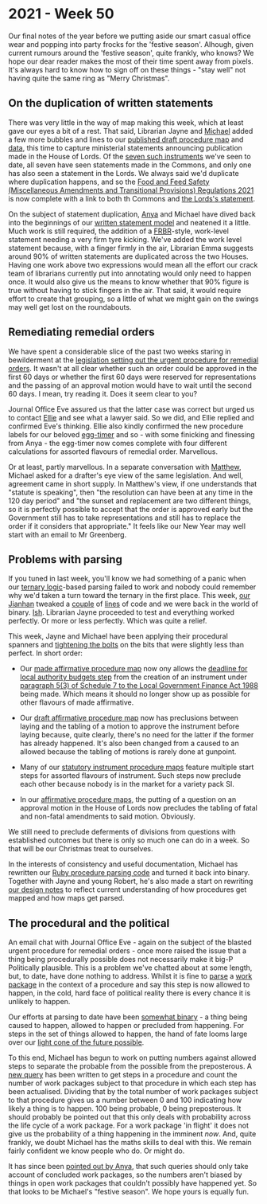 # 2021 - Week 50

Our final notes of the year before we putting aside our smart casual office wear and popping into party frocks for the 'festive season'. Alhough, given current rumours around the 'festive season', quite frankly, who knows? We hope our dear reader makes the most of their time spent away from pixels. It's always hard to know how to sign off on these things - "stay well" not having quite the same ring as "Merry Christmas".

## On the duplication of written statements

There was very little in the way of map making this week, which at least gave our eyes a bit of a rest. That said, Librarian Jayne and [Michael](https://twitter.com/fantasticlife) added a few more bubbles and lines to our [published draft procedure map](https://ukparliament.github.io/ontologies/procedure/maps/legislation/secondary/published-drafts-under-euwa/published-drafts-under-euwa.pdf) and [data](https://ukparliament.github.io/ontologies/procedure/maps/legislation/secondary/published-drafts-under-euwa/published-drafts-under-euwa.svg), this time to capture ministerial statements announcing publication made in the House of Lords. Of the [seven such instruments](https://statutoryinstruments.parliament.uk/?SearchTerm=&House=&LayingBodyId=&Procedure=jaKY87jt&ParliamentaryProcess=&RecommendedForProcedureChange=&ConcernsRaisedByCommittee=&MotionToStop=&DebateScheduled=&ShowAdvanced=true) we've seen to date, all seven have seen statements made in the Commons, and only one has also seen a statement in the Lords. We always said we'd duplicate where duplication happens, and so the [Food and Feed Safety (Miscellaneous Amendments and Transitional Provisions) Regulations 2021](https://statutoryinstruments.parliament.uk/instrument/N0Q1zRqd/timeline/4SqRki0s/) is now complete with a link to both th Commons and [the Lords's statement](https://lordsbusiness.parliament.uk/ItemOfBusiness?itemOfBusinessId=106083&sectionId=54&businessPaperDate=2021-12-16).

On the subject of statement duplication, [Anya](https://twitter.com/bitten_) and Michael have dived back into the beginnings of our [written statement model](https://github.com/ukparliament/ontologies/blob/master/written-statement/written-statment.svg) and neatened it a little. Much work is still required, the addition of a [FRBR](https://en.wikipedia.org/wiki/Functional_Requirements_for_Bibliographic_Records)-style, work-level statement needing a very firm tyre kicking. We've added the work level statement because, with a finger firmly in the air, Librarian Emma suggests around 90% of written statements are duplicated across the two Houses. Having one work above two expressions would mean all the effort our crack team of librarians currently put into annotating would only need to happen once. It would also give us the means to know whether that 90% figure is true without having to stick fingers in the air. That said, it would require effort to create that grouping, so a little of what we might gain on the swings may well get lost on the roundabouts.

## Remediating remedial orders

We have spent a considerable slice of the past two weeks staring in bewilderment at the [legislation setting out the urgent procedure for remedial orders](https://www.legislation.gov.uk/ukpga/1998/42/schedule/2#schedule-2-paragraph-4). It wasn't at all clear whether such an order could be approved in the first 60 days or whether the first 60 days were reserved for representations and the passing of an approval motion would have to wait until the second 60 days. I mean, try reading it. Does it seem clear to you?

Journal Office Eve assured us that the latter case was correct but urged us to contact [Ellie](https://twitter.com/ellie_hourigan) and see what a lawyer said. So we did, and Ellie replied and confirmed Eve's thinking. Ellie also kindly confirmed the new procedure labels for our beloved [egg-timer](https://parliament-calendar.herokuapp.com/) and so - with some finicking and finessing from Anya - the egg-timer now comes complete with four different calculations for assorted flavours of remedial order. Marvellous.

Or at least, partly marvellous. In a separate conversation with [Matthew](https://twitter.com/mattwadd), Michael asked for a drafter's eye view of the same legislation. And well, agreement came in short supply. In Matthew's view, if one understands that "statute is speaking", then "the resolution can have been at any time in the 120 day period" and "the sunset and replacement are two different things, so it is perfectly possible to accept that the order is approved early but the Government still has to take representations and still has to replace the order if it considers that appropriate." It feels like our New Year may well start with an email to Mr Greenberg.

## Problems with parsing

If you tuned in last week, you'll know we had something of a panic when our [ternary logic](https://en.wikipedia.org/wiki/Three-valued_logic)-based parsing failed to work and nobody could remember why we'd taken a turn toward the ternary in the first place. This week, [our Jianhan](https://twitter.com/jianhanzhu) tweaked a [couple](https://github.com/ukparliament/Procedures/blob/master/Procedure.Web/Controllers/WorkPackagesController.cs#L133) of [lines](https://github.com/ukparliament/Procedures/blob/master/Procedure.Web/Controllers/WorkPackagesController.cs#L137) of code and we were back in the world of binary. [Ish](https://ukparliament.github.io/ontologies/procedure/maps/meta/design-notes/#route-currentness-and-untraversability). Librarian Jayne proceeded to test and everything worked perfectly. Or more or less perfectly. Which was quite a relief.

This week, Jayne and Michael have been applying their procedural spanners and [tightening the bolts](https://trello.com/c/lRnPUifF/223-tighten-logic-to-help-parsing) on the bits that were slightly less than perfect. In short order:

* Our [made affirmative procedure map](https://ukparliament.github.io/ontologies/procedure/maps/legislation/secondary/statutory-instruments/affirmative-procedures/made/made-affirmative.pdf) now ony allows the [deadline for local authority budgets step](https://api.parliament.uk/query/resource?uri=https%3A%2F%2Fid.parliament.uk%2Fzsfp4gVP) from the creation of an instrument under [paragraph 5(3) of Schedule 7 to the Local Government Finance Act 1988](https://www.legislation.gov.uk/ukpga/1988/41/schedule/7/paragraph/5#schedule-7-paragraph-5-3) being made. Which means it should no longer show up as possible for other flavours of made affirmative.

* Our [draft affirmative procedure map](https://ukparliament.github.io/ontologies/procedure/maps/legislation/secondary/statutory-instruments/affirmative-procedures/draft/draft-affirmative.pdf) now has preclusions between laying and the tabling of a motion to approve the instrument before laying because, quite clearly, there's no need for the latter if the former has already happened. It's also been changed from a caused to an allowed because the tabling of motions is rarely done at gunpoint.

* Many of our [statutory instrument procedure maps](https://ukparliament.github.io/ontologies/procedure/maps/legislation/secondary/#statutory-instrument-procedures) feature multiple start steps for assorted flavours of instrument. Such steps now preclude each other because nobody is in the market for a variety pack SI.

* In our [affirmative procedure maps](https://ukparliament.github.io/ontologies/procedure/maps/legislation/secondary/#affirmative-procedures), the putting of a question on an approval motion in the House of Lords now precludes the tabling of fatal and non-fatal amendments to said motion. Obviously.

We still need to preclude deferments of divisions from questions with established outcomes but there is only so much one can do in a week. So that will be our Christmas treat to ourselves.

In the interests of consistency and useful documentation, Michael has rewritten our [Ruby procedure parsing code](https://github.com/ukparliament/procedure-parsing/tree/master/lib/parsing) and turned it back into binary. Together with Jayne and young Robert, he's also made a start on rewriting [our design notes](https://ukparliament.github.io/ontologies/procedure/maps/meta/design-notes/) to reflect current understanding of how procedures get mapped and how maps get parsed.

## The procedural and the political

An email chat with Journal Office Eve - again on the subject of the blasted urgent procedure for remedial orders - once more raised the issue that a thing being procedurally possible does not necessarily make it big-P Politically plausible. This is a problem we've chatted about at some length, but, to date, have done nothing to address. Whilst it is fine to [parse](https://ukparliament.github.io/ontologies/procedure/maps/meta/design-notes/#parsing-work-packages-subject-to-a-procedure) a [work package](https://ukparliament.github.io/ontologies/procedure/procedure-ontology.html#d4e222) in the context of a procedure and say this step is now allowed to happen, in the cold, hard face of political reality there is every chance it is unlikely to happen.

Our efforts at parsing to date have been [somewhat binary](https://ukparliament.github.io/ontologies/procedure/maps/meta/design-notes/#potential-states-of-a-business-step) - a thing being caused to happen, allowed to happen or precluded from happening. For steps in the set of things allowed to happen, the hand of fate looms large over our [light cone of the future possible](https://thevoroscope.com/2017/02/24/the-futures-cone-use-and-history/).

To this end, Michael has begun to work on putting numbers against allowed steps to separate the probable from the possible from the preposterous. A [new query](https://github.com/ukparliament/procedure-parsing/blob/master/app/models/parliamentary_procedure.rb#L32) has been written to get steps in a procedure and count the number of work packages subject to that procedure in which each step has been actualised. Dividing that by the total number of work packages subject to that procedure gives us a number between 0 and 100 indicating how likely a thing is to happen. 100 being probable, 0 being preposterous. It should probably be pointed out that this only deals with probability across the life cycle of a work package. For a work package 'in flight' it does not give us the probability of a thing happening in the imminent *now*. And, quite frankly, we doubt Michael has the maths skills to deal with this. We remain fairly confident we know people who do. Or might do.

It has since been [pointed out by Anya](https://twitter.com/bitten_/status/1471917672799555588), that such queries should only take account of concluded work packages, so the numbers aren't biased by things in open work packages that couldn't possibly have happened yet. So that looks to be Michael's "festive season". We hope yours is equally fun.
